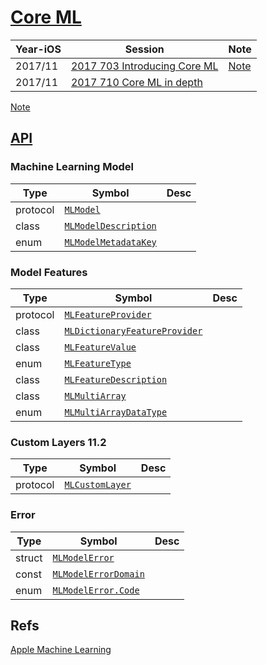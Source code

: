 
# [Core ML](https://developer.apple.com/documentation/coreml)

Year-iOS| Session | Note
--|--|--
2017/11|[2017 703 Introducing Core ML](https://developer.apple.com/videos/play/wwdc2017/703/)| [Note](2017-703-introducing-core-ml)
2017/11|[2017 710 Core ML in depth](https://developer.apple.com/videos/play/wwdc2017/710/)|
[Note](2017-710-core-ml-in-depth)


## [API](https://developer.apple.com/documentation/coreml/core_ml_api)

### Machine Learning Model

Type|Symbol|Desc
--|--|--
protocol|[`MLModel`](https://developer.apple.com/documentation/coreml/mlmodel)
class|[`MLModelDescription`](https://developer.apple.com/documentation/coreml/mlmodeldescription)
enum|[`MLModelMetadataKey`](https://developer.apple.com/documentation/coreml/mlmodelmetadatakey)

### Model Features

Type|Symbol|Desc
--|--|--
protocol|[`MLFeatureProvider`](https://developer.apple.com/documentation/coreml/mlfeatureprovider)
class|[`MLDictionaryFeatureProvider`](https://developer.apple.com/documentation/coreml/mldictionaryfeatureprovider)
class|[`MLFeatureValue`](https://developer.apple.com/documentation/coreml/mlfeaturevalue)
enum|[`MLFeatureType`](https://developer.apple.com/documentation/coreml/mlfeaturetype)
class| [`MLFeatureDescription`](https://developer.apple.com/documentation/coreml/mlfeaturedescription)
class |[`MLMultiArray`](https://developer.apple.com/documentation/coreml/mlmultiarray)
enum| [`MLMultiArrayDataType`](https://developer.apple.com/documentation/coreml/mlmultiarraydatatype)



### Custom Layers 11.2

Type|Symbol|Desc
--|--|--
protocol|[`MLCustomLayer`](https://developer.apple.com/documentation/coreml/mlcustomlayer)


### Error

Type|Symbol|Desc
--|--|--
struct|[`MLModelError`](https://developer.apple.com/documentation/coreml/mlmodelerror)
const|[`MLModelErrorDomain`](https://developer.apple.com/documentation/coreml/mlmodelerrordomain)
enum|[`MLModelError.Code`](https://developer.apple.com/documentation/coreml/mlmodelerror.code)


## Refs


[Apple Machine Learning](https://developer.apple.com/machine-learning/)
